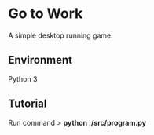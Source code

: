 # Go to Work
A simple desktop running game.

## Environment
Python 3

## Tutorial

Run command > **python ./src/program.py**
